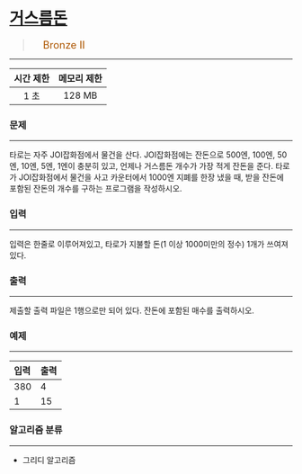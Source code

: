 # [거스름돈](https://www.acmicpc.net/problem/5585)

> <img src="https://d2gd6pc034wcta.cloudfront.net/tier/4.svg" width="16" heigth="21" style = "vertical-align: middle;"/>&nbsp;<span style="font-size: 18px; color: #ad5600;">Bronze II</span>

***

<div align="center">

|시간 제한|메모리 제한|
|:---:|:---:|
|1 초 |128 MB|

</div>

### 문제

***

타로는 자주 JOI잡화점에서 물건을 산다. JOI잡화점에는 잔돈으로 500엔, 100엔, 50엔, 10엔, 5엔, 1엔이 충분히 있고, 언제나 거스름돈 개수가 가장 적게 잔돈을 준다. 타로가 JOI잡화점에서 물건을 사고 카운터에서 1000엔 지폐를 한장 냈을 때, 받을 잔돈에 포함된 잔돈의 개수를 구하는 프로그램을 작성하시오.

### 입력

***

입력은 한줄로 이루어져있고, 타로가 지불할 돈(1 이상 1000미만의 정수) 1개가 쓰여져있다.

### 출력

***

제출할 출력 파일은 1행으로만 되어 있다. 잔돈에 포함된 매수를 출력하시오.

### 예제

***

|입력|출력|
|:---|:---|
|380|4|
|1|15|

### 알고리즘 분류

***

* 그리디 알고리즘

